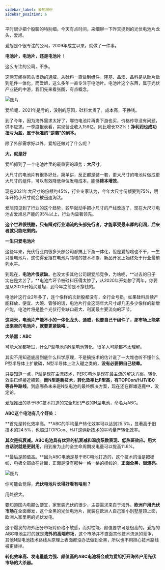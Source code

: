 ```yaml
---
sidebar_label: 爱旭股份
sidebar_position: 6
---
```


平时很少把个股聊的特别细。今天有点时间，来细聊一下昨天提到的光伏电池片龙头，爱旭。

爱旭是个很专注的公司，2009年成立以来，就做了一件事。

**电池片，电池片，还是电池片！**

这么专注的公司，不多。

这两天闹得风头很劲的通威，从硅料一直做到组件，隆基、晶澳、晶科是从硅片做到组件一体化，而爱旭，这么多年一直专注于电池片。电池片这个东西，属于光伏产业链的中游，我们先来看张图，有点概念。

![图片](https://img.arctee.cn/one/202211291606465.png)

爱旭呢，2021年是亏的，没别的原因，硅料太贵了，成本高，不挣钱。

到了今年，因为海外需求太好了，哪怕电池片再贵下游也买，价格传导没有问题，供不应求。一季度报表看，实现营业收入159亿，同比增长132%！**净利润也成功扭亏为盈，属于标准的“逆袭”的剧本。**

除了外部需求好以外，爱旭还做对了什么呢？

**大，就是好**

爱旭抓到了一个电池片里的最重要的趋势：**大尺寸**。

大尺寸的电池片有很多好处，简单讲，反正都是装一套，更大尺寸的电池片做成更大尺寸的组件，可以有效降低单位发电成本，能够**降本增效**。

现在2021年大尺寸的份额约45%，行业专家认为，今年大尺寸份额要到75%，明年开始小尺寸就会被迅速淘汰。

爱旭预见到了行业的这个趋势，较早就动手把小尺寸的产线改造了，现在大尺寸电池占爱旭总产能的95%以上，行业内显著领先。

**这个世界很残酷，只有踩对行业潮流的头部先行者，才能享受最丰厚的利润，后来者就只能吃剩的。**

**一生只爱电池片**

这些年来，光伏行业内很多头部公司都搞上下游一体化，但是爱旭啥也不干，一生只爱电池片，这使得爱旭在电池片领域的技术积累、新品开发上始终处于行业最前列水平。

到现在，**电池片很紧缺**。也没太多其他公司跟爱旭竞争，为啥呢，**过去的日子实在是太苦了，**电池片环节被硅料压得太惨了，从2020年开始惨了两年，你要是从2020开始买爱旭，到今年之前是不挣钱的。

电池片这行业2年多了，连个像样的次新股都没有，全行业亏损，如果硅料后续产能释放，便宜、大碗、管够的话，电池片行业这两年大尺寸却几无多少像样的新增产能，电池片将是整个光伏行业缺口最大、利润最主要流向的环节。

**这两天，电池片产能不小的一体化龙头、通威，也要自己干组件了，那市场上能拿出来卖的电池片，就要更紧缺咯...**

**大杀器：ABC**

可能大家都听过，什么P型电池向N型电池转化，很多人可能都不太理解。

其实不用知道底层到底什么科学原理，不是搞技术的估计说了一大堆也听不懂什么P型半导体上扩散磷，N型半导体上注入硼之类的，**没有必要把自己绕晕。**

只要知道一点，P型是现在主流技术，PERC电池是现在最主流的解决方案，转化效率已经接近瓶颈。**而N型是新技术，转化效率比P型高，有TOPCon/HJT/IBC 等各种路线**，到底哪条未来是N型电池的最终解决方案，现在还在群雄逐鹿中，没定论。

爱旭推出的基于IBC技术打造的完全知识产权的N型电池，命名为ABC。

**ABC这个电池有几个好处：**

**首先是转化效率高。**ABC的平均量产转化效率可以达到25.5%，显著高于旧技术的24.5%，也超过TOPCon、HJT这俩新技术的平均量产转化效率。

**其次是抗衰减。**ABC电池具有优异的抗衰减和温度系数表现、低热斑效应。用大白话说就是**更耐用**，用到废为止的全生命周期发电量可以提高11.6%。

**最后是颜值高。**因为ABC电池是基于IBC电池打造的，这个技术的话是把栅线、电极全部放在背面，正面是没有那种一格一格的栅线的，**正面全黑，很漂亮。**

![图片](https://img.arctee.cn/one/202211291606975.jpeg)

你可能会觉得，**光伏电池片长得好看有啥用？**

用处很大。

要知道国内电那么便宜，家里装光伏的很少，主要需求来自于海外。**欧洲户用光伏市场**在全面爆发，这个全黑的光伏电池片，就装在欧洲人自己家小别墅屋顶上面，欧洲人家里用的光伏发电。

这个爆发的海外细分市场对价格不敏感，而对性能、颜值要求可是很高的。爱旭的ABC电池主打的就是**海外的高端市场**，这个市场并不直面其他技术流派的竞争，其他N型电池技术路线从原理上表面都没办法做到全黑，所以也不用担心技术路线被更替掉。

**转化效率高、发电量能力强、颜值高的ABC电池将会成为爱旭打开海外户用光伏市场的大杀器。**